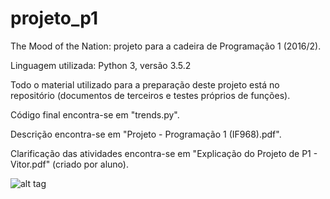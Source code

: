# projeto_p1
The Mood of the Nation: projeto para a cadeira de Programação 1 (2016/2).

Linguagem utilizada: Python 3, versão 3.5.2

Todo o material utilizado para a preparação deste projeto está no repositório (documentos de terceiros e testes próprios de funções).

Código final encontra-se em "trends.py".

Descrição encontra-se em "Projeto - Programação 1 (IF968).pdf".

Clarificação das atividades encontra-se em "Explicação do Projeto de P1 - Vitor.pdf" (criado por aluno).

![alt tag](http://i.stack.imgur.com/9UI45.png)

